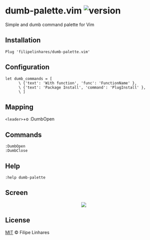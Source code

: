 # dumb-palette.vim ![version](https://img.shields.io/github/v/tag/filipelinhares/dumb-pallete.vim?color=gray&label=version)
Simple and dumb command palette for Vim

## Installation
```vim
Plug 'filipelinhares/dumb-palette.vim'
```

## Configuration
```
let dumb_commands = [
      \ {'text': 'With function', 'func': 'FunctionName' },
      \ {'text': 'Package Install', 'command': 'PlugInstall' },
      \ ]
```

## Mapping

<kbd>`<leader>`</kbd>+<kbd>o</kbd> :DumbOpen

## Commands

```
:DumbOpen
:DumbClose
```

## Help
```
:help dumb-palette
```

## Screen
<p align="center">
  <img src="https://i.imgur.com/GSJzKtM.gif" />
</p>

## License
[MIT](LICENSE.md) © Filipe Linhares
